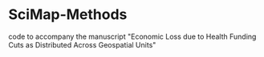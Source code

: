 # SciMap-Methods
code to accompany the manuscript "Economic Loss due to Health Funding Cuts as Distributed Across Geospatial Units"
